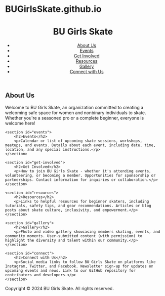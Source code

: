 # BUGirlsSkate.github.io
<!DOCTYPE html>
<html lang="en">
<head>
    <meta charset="UTF-8">
    <meta name="viewport" content="width=device-width, initial-scale=1.0">
    <title>BU Girls Skate</title>
    <!-- Add links to your CSS framework or custom stylesheets here -->
    <link rel="stylesheet" href="styles.css">
</head>
<body>

<header>
    <h1>BU Girls Skate</h1>
    <nav>
        <ul>
            <li><a href="#about">About Us</a></li>
            <li><a href="#events">Events</a></li>
            <li><a href="#get-involved">Get Involved</a></li>
            <li><a href="#resources">Resources</a></li>
            <li><a href="#gallery">Gallery</a></li>
            <li><a href="#connect">Connect with Us</a></li>
        </ul>
    </nav>
</header>

<main>
    <section id="about">
        <h2>About Us</h2>
        <p>Welcome to BU Girls Skate, an organization committed to creating a welcoming safe space for women and nonbinary individuals to skate. Whether you're a seasoned pro or a complete beginner, everyone is welcome here!</p>
    </section>

    <section id="events">
        <h2>Events</h2>
        <p>Calendar or list of upcoming skate sessions, workshops, meetups, and events. Details about each event, including date, time, location, and any special instructions.</p>
    </section>

    <section id="get-involved">
        <h2>Get Involved</h2>
        <p>How to join BU Girls Skate - whether it's attending events, volunteering, or becoming a member. Opportunities for sponsorship or partnerships. Contact information for inquiries or collaboration.</p>
    </section>

    <section id="resources">
        <h2>Resources</h2>
        <p>Links to helpful resources for beginner skaters, including tutorials, safety tips, and gear recommendations. Articles or blog posts about skate culture, inclusivity, and empowerment.</p>
    </section>

    <section id="gallery">
        <h2>Gallery</h2>
        <p>Photo and video gallery showcasing members skating, events, and community moments. User-submitted content (with permission) to highlight the diversity and talent within our community.</p>
    </section>

    <section id="connect">
        <h2>Connect with Us</h2>
        <p>Social media links to follow BU Girls Skate on platforms like Instagram, Twitter, and Facebook. Newsletter sign-up for updates on upcoming events and news. Link to our GitHub repository for contributors and developers.</p>
    </section>
</main>

<footer>
    <p>Copyright &copy; 2024 BU Girls Skate. All rights reserved.</p>
</footer>

</body>
</html>
